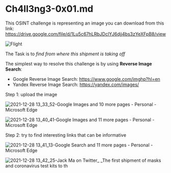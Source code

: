 # Ch4ll3ng3-0x01.md

This OSINT challenge is representing an image you can download from this link: https://drive.google.com/file/d/1Lu5c67hLRbJDclYJ6djj4bs3zYeXFpB8/view

![Flight](https://user-images.githubusercontent.com/79013612/147567070-3dfd4d56-4b60-4d0a-803b-8259e4400867.jpg)


The Task is to *find from where this shipment is taking off*


The simplest way to resolve this challenge is by using **Reverse Image Search**:
  - Google Reverse Image Search: https://www.google.com/imghp?hl=en
  - Yandex Reverse Image Search: https://yandex.com/images/

Step 1: upload the image

![2021-12-28 13_33_52-Google Images and 10 more pages - Personal - Microsoft​ Edge](https://user-images.githubusercontent.com/79013612/147567451-5a04f47d-ca94-4a46-8b51-3dbca88cbe00.png)


![2021-12-28 13_40_41-Google Images and 11 more pages - Personal - Microsoft​ Edge](https://user-images.githubusercontent.com/79013612/147567449-b8dc710a-ca1d-4821-b0a7-307d0b8fd94b.png)


Step 2: try to find interesting links that can be informative

![2021-12-28 13_41_13-Google Search and 11 more pages - Personal - Microsoft​ Edge](https://user-images.githubusercontent.com/79013612/147567467-24be55fd-6f41-41ee-9083-c85585bec6f6.png)


![2021-12-28 13_42_25-Jack Ma on Twitter_ _The first shipment of masks and coronavirus test kits to th](https://user-images.githubusercontent.com/79013612/147567463-3f34b1fb-180f-4d53-8471-e6e7a7afb8f1.png)
